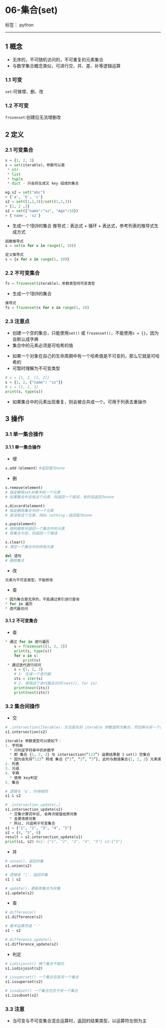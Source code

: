 ﻿# 06-集合(set)

标签： python

---

## 1 概念

 - 无序的，不可随机访问的，不可重复的元素集合
 - 与数学集合概念类似，可进行交、并、差、补等逻辑运算
### 1.1 可变
`set`:可做增、删、改
### 1.2 不可变
`frozenset`:创建后无法增删改

## 2 定义
### 2.1 可变集合
```python
s = {1, 2, 3}
s = set(iterable)，参数可以是
 * str
 * list
 * tuple
 * dict - 只会将生成又 key 组成的集合

eg.s2 = set("abc")
> {'a', 'b', 'c'}
s2 = set([1,2,3)]/set((1,2,3))
> {1, 2 ,3}
s2 = set({"name":"sz", "Age":18})
> {'name', 'sz'}

```
 * 生成一个1到9的集合
推导式：表达式 + 循环 + 表达式，参考列表的推导式生成方式
```python
函数推导式
s = set(x for x in range(1, 10))

定义推导式
s = {x for x in range(1, 10)}
```

### 2.2 不可变集合
```python
fs = frozenset(iterable)，参数类型同可变类型
```

 - 生成一个1到9的集合
```python
推导式
fs = frozenset(x for x in range(1, 10)
```
### 2.3 注意点
 
 - 创建一个空的集合，只能使用`set()` 或 `frozenset()`，不能使用`s = {}`，因为会默认成字典
 - 集合中的元素必须是可哈希的值
  *  如果一个对象在自己的生命周期中有一个哈希值是不可变的，那么它就是可哈希的 
   *  可暂时理解为不可变类型
   
```python
# s = {1, 2, [1, 2]}
s = {1, 2, {"name": "sz"}}
# s = {1, 2, 1}
print(s, type(s))
```

 - 如果集合中的元素出现重复，则会被合并成一个。可用于列表去重操作
## 3 操作
### 3.1 单一集合操作
#### 3.1.1 单一集合操作
 - 增
 
```python
s.add（element）#返回值为none
```

 - 删

```python
s.remove(element)
# 指定删除set对象中的一个元素
# 如果集合中没有这个元素，则返回一个错误，有的话返回为none

s.discard(element)
# 指定删除集合中的一个元素
# 若没有这个元素，则do nothing；返回值为none

s.pop(element)
# 随机删除并返回一个集合中的元素
# 若集合为空，则返回一个错误

s.clear()
# 清空一个集合中的所有元素

del 语句
# 删除集合
```

 - 改

```python
元素为不可变类型，不能修改
```

 - 查

```python
* 因为集合是无序的，不能通过索引进行查询
* for in 遍历
* 迭代器访问
```

#### 3.1.2 不可变集合

 - 查
```python
* 通过 for in 进行遍历
    s = frozenset([1, 2, 3])
    print(s, type(s))
    for v in s:
        print(v)
 * 通过迭代进行访问
    s = {1, 2, 3}
    # 1. 生成一个迭代器
    its = iter(s)
    # 2. 使用这个迭代器去访问(next(), for in)
    print(next(its))
    print(next(its))
```

### 3.2 集合间操作

 - 交

```python
# .intersection(Iterable)，方法是先将 iterable 参数值转为集合，然后再与另一个集合进行计算的
s1.intersection(s2)

iterable 参数类型可以使如下：
1. 字符串
  * 只判定字符串中的非数字
  * 即 集合 {1, 2, 3} 与 intersection(“123”) 运算结果是 》set() 空集合
  * 因为会先将“123” 转成 集合 {“1”, “2”, “3”}, 此时与数值集合{1, 2, 3} 元素类型不匹配，即无交集
2. 列表
3. 元组
4. 字典
  * 使用 key判定
5. 集合
``` 

```python
# 逻辑与 ‘&'，作用相同
s1 & s2

# .intersection_update(…)
s1.intersection_update(s2)
  * 交集计算完毕后, 会再次赋值给原对象
  * 会更改原对象
  * 所以, 只适用于可变集合
s1 = {"1", "2", "3", "4", "5"}
s2 = {4, "5", 6}
result = s2.intersection_update(s1)
print(s1, s2) #s1: {"1", "2", "3", "4", "5"} s2:{"5"}

```

 - 并

```python
# union()，返回并集
s1.union(s2)

# 逻辑或 ‘|'，返回并集
s1 | s2

# update()，更新原集合为并集
s1.update(s2)
```

 - 查
 
```python
# difference()
s1.difference(s2)

# 算术运算符减 ‘-‘
s1 - s2

# difference_update()
s1.difference_update(s2)
```

 - 判定

```python
# isdisjoint() 两个集合不相交
s1.isdisjoint(s2)

# issuperset() 一个集合包含另一个集合
s1.issuperset(s2)

# issubset() 一个集合包含于另一个集合
s1.issubset(s2)
```

### 3.3 注意

 - 当可变与不可变集合混合运算时，返回的结果类型，以运算符左侧为主
